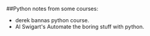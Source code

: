 ##Python notes from some courses:
* derek bannas python course.
* Al Swigart's Automate the boring stuff with python.
